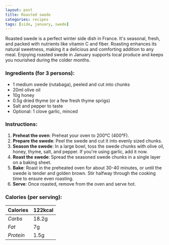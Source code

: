 ```yaml
---
layout: post
title: Roasted swede
categories: recipes
tags: [side, january, swede]
---
```


Roasted swede is a perfect winter side dish in France. It's seasonal, fresh, and packed with nutrients like vitamin C and fiber. Roasting enhances its natural sweetness, making it a delicious and comforting addition to any meal. Enjoying roasted swede in January supports local produce and keeps you nourished during the colder months.

### Ingredients (for 3 persons):
- 1 medium swede (rutabaga), peeled and cut into chunks
- 20ml olive oil
- 10g honey
- 0.5g dried thyme (or a few fresh thyme sprigs)
- Salt and pepper to taste
- Optional: 1 clove garlic, minced

### Instructions:

1. **Preheat the oven**: Preheat your oven to 200°C (400°F).
2. **Prepare the swede**: Peel the swede and cut it into evenly sized chunks.
3. **Season the swede**: In a large bowl, toss the swede chunks with olive oil, honey, thyme, salt, and pepper. If you're using garlic, add it now.
4. **Roast the swede**: Spread the seasoned swede chunks in a single layer on a baking sheet.
5. **Bake**: Roast in the preheated oven for about 30-40 minutes, or until the swede is tender and golden brown. Stir halfway through the cooking time to ensure even roasting.
6. **Serve**: Once roasted, remove from the oven and serve hot.

### Calories (per serving):

| **Calories** | 122kcal |
| ----------- | ----------- |
| *Carbs* | 18.2g |
| *Fat* | 7g |
| *Protein* | 1.5g |